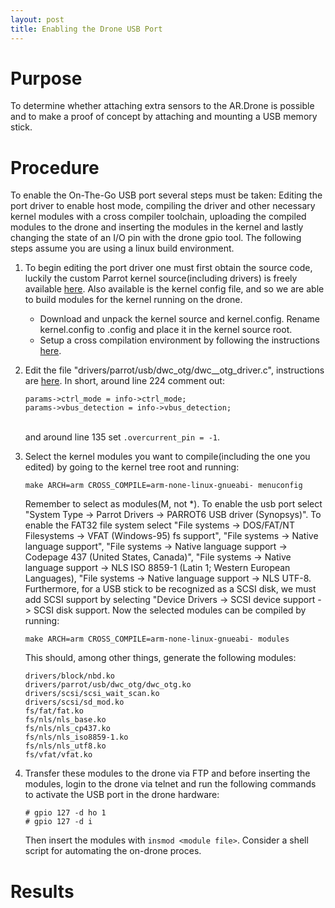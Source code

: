 ```yaml
---
layout: post
title: Enabling the Drone USB Port
---
```



Purpose
=======
To determine whether attaching extra sensors to the AR.Drone is
possible and to make a proof of concept by attaching and mounting a
USB memory stick.

Procedure
=========
To enable the On-The-Go USB port several steps must be taken: Editing the port
driver to enable host mode, compiling the driver and other necessary
kernel modules with a cross compiler toolchain, uploading the compiled
modules to the drone and inserting the modules in the kernel and
lastly changing the state of an I/O pin with the drone gpio tool. The following
steps assume you are using a linux build environment.
								
1.	To begin editing the port driver one must first obtain the
      	source code, luckily the custom Parrot kernel source(including
       	drivers) is freely available
       	[here](https://projects.ardrone.org/documents/show/19 "Kernel
       	Source"). Also available is the kernel config file, and so we
       	are able to build modules for the kernel running on the drone.
       	<ul><li> Download and unpack the kernel source and
       	kernel.config. Rename kernel.config to .config and place it in
       	the kernel source root.</li> <li>Setup a cross compilation
       	environment by following the instructions
       	[here](http://www.nas-central.org/wiki/Setting_up_the_codesourcery_toolchain_for_X86_to_ARM9_cross_compiling
       	"cross compilation setup").</li></ul></li>

2.	Edit the file "drivers/parrot/usb/dwc_otg/dwc\_\_otg\_driver.c",
	instructions are [here](http://embedded-software.blogspot.com/2010/12/ar-drone-usb.html).
	In short, around line 224 comment out: 

		params->ctrl_mode = info->ctrl_mode;
		params->vbus_detection = info->vbus_detection;

	<br />and around line 135 set `.overcurrent_pin = -1`.</li>

3.	Select the kernel modules you want to compile(including the one you edited) by going to the kernel tree root and running:

		make ARCH=arm CROSS_COMPILE=arm-none-linux-gnueabi- menuconfig 	      
   
   

	Remember to select as modules(M, not *). To enable the usb port select "System Type -> Parrot Drivers -> PARROT6 USB driver (Synopsys)". 
	To enable the FAT32 file system select "File systems -> DOS/FAT/NT Filesystems -> VFAT (Windows-95) fs support", "File systems -> Native language support", "File systems -> 		Native language support -> Codepage 437 (United States, Canada)", "File systems -> Native language support -> NLS ISO 8859-1  (Latin 1; Western European Languages), "File 		systems -> Native language support -> NLS UTF-8. 
	Furthermore, for a USB stick to be recognized as a SCSI disk, we must add SCSI support by selecting "Device Drivers -> SCSI device support -> SCSI disk support.
	Now the selected modules can be compiled by running:
   
		make ARCH=arm CROSS_COMPILE=arm-none-linux-gnueabi- modules
    
    
     
   
	This should, among other things, generate the following modules:

		drivers/block/nbd.ko
		drivers/parrot/usb/dwc_otg/dwc_otg.ko
		drivers/scsi/scsi_wait_scan.ko
		drivers/scsi/sd_mod.ko
		fs/fat/fat.ko
		fs/nls/nls_base.ko
		fs/nls/nls_cp437.ko
		fs/nls/nls_iso8859-1.ko
		fs/nls/nls_utf8.ko
		fs/vfat/vfat.ko
   

4.	Transfer these modules to the drone via FTP and before inserting the modules, login to the drone via telnet and run the following commands to activate the USB port in the 		drone hardware:

		# gpio 127 -d ho 1
		# gpio 127 -d i
   

	Then insert the modules with `insmod <module file>`. Consider a shell script for automating the on-drone proces.

Results
=======
